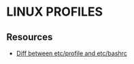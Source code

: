 # LINUX PROFILES

## Resources

- [Diff between etc/profile and etc/bashrc](http://bencane.com/2013/09/16/understanding-a-little-more-about-etcprofile-and-etcbashrc/)

